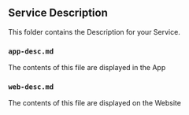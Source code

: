 ## Service Description

This folder contains the Description for your Service.

### `app-desc.md`

The contents of this file are displayed in the App

### `web-desc.md`

The contents of this file are displayed on the Website
